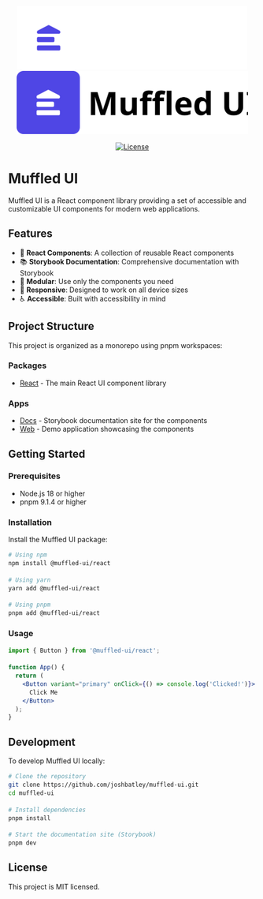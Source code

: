 <p align="center">
  <img src="/public/logo-dark.svg#gh-dark-mode-only" height="128"/>
  <img src="/public/logo-light.svg#gh-light-mode-only" height="128"/>
</p>

<div align="center">

[![License][license-image]][license-url]

[license-image]: https://img.shields.io/github/license/joshbatley/muffled-ui
[license-url]: https://github.com/joshbatley/muffled-ui/blob/main/LICENSE

</div>

# Muffled UI

Muffled UI is a React component library providing a set of accessible and customizable UI components for modern web applications.

## Features

- 🚀 **React Components**: A collection of reusable React components
- 📚 **Storybook Documentation**: Comprehensive documentation with Storybook
- 🧩 **Modular**: Use only the components you need
- 📱 **Responsive**: Designed to work on all device sizes
- ♿ **Accessible**: Built with accessibility in mind

## Project Structure

This project is organized as a monorepo using pnpm workspaces:

### Packages

- [React](/packages/react) - The main React UI component library

### Apps

- [Docs](/apps/docs) - Storybook documentation site for the components
- [Web](/apps/web) - Demo application showcasing the components

## Getting Started

### Prerequisites

- Node.js 18 or higher
- pnpm 9.1.4 or higher

### Installation

Install the Muffled UI package:

```bash
# Using npm
npm install @muffled-ui/react

# Using yarn
yarn add @muffled-ui/react

# Using pnpm
pnpm add @muffled-ui/react
```

### Usage

```jsx
import { Button } from '@muffled-ui/react';

function App() {
  return (
    <Button variant="primary" onClick={() => console.log('Clicked!')}>
      Click Me
    </Button>
  );
}
```

## Development

To develop Muffled UI locally:

```bash
# Clone the repository
git clone https://github.com/joshbatley/muffled-ui.git
cd muffled-ui

# Install dependencies
pnpm install

# Start the documentation site (Storybook)
pnpm dev
```

## License

This project is MIT licensed.
